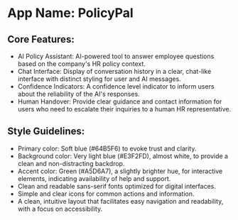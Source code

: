 # **App Name**: PolicyPal

## Core Features:

- AI Policy Assistant: AI-powered tool to answer employee questions based on the company's HR policy context.
- Chat Interface: Display of conversation history in a clear, chat-like interface with distinct styling for user and AI messages.
- Confidence Indicators: A confidence level indicator to inform users about the reliability of the AI's responses.
- Human Handover: Provide clear guidance and contact information for users who need to escalate their inquiries to a human HR representative.

## Style Guidelines:

- Primary color: Soft blue (#64B5F6) to evoke trust and clarity.
- Background color: Very light blue (#E3F2FD), almost white, to provide a clean and non-distracting backdrop.
- Accent color: Green (#A5D6A7), a slightly brighter hue, for interactive elements, indicating availability of help and support.
- Clean and readable sans-serif fonts optimized for digital interfaces.
- Simple and clear icons for common actions and information.
- A clean, intuitive layout that facilitates easy navigation and readability, with a focus on accessibility.